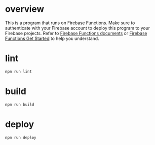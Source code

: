 # overview
This is a program that runs on Firebase Functions.
Make sure to authenticate with your Firebase account to deploy this program to your Firebase projects.
Refer to [Firebase Functions documents](https://firebase.google.com/docs/functions) or [Firebase Functions Get Started](https://firebase.google.com/docs/functions/get-started?gen=2nd) to help you understand.

# lint
```sh
npm run lint
```

# build
```sh
npm run build
```

# deploy
```sh
npm run deploy
```
